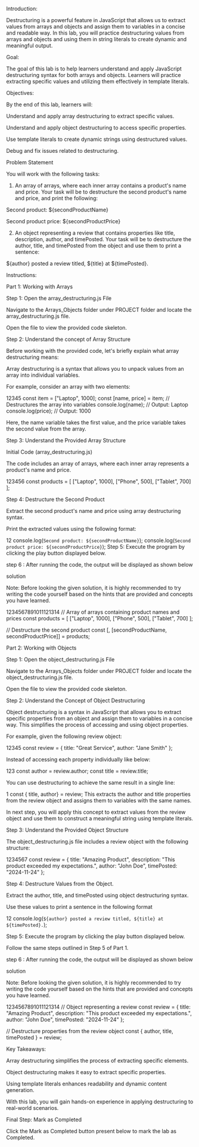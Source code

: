Introduction:    

Destructuring is a powerful feature in JavaScript that allows us to extract values from arrays and objects and assign them to variables in a concise and readable way. In this lab, you will practice destructuring values from arrays and objects and using them in string literals to create dynamic and meaningful output.  

Goal:  

The goal of this lab is to help  learners understand and apply JavaScript destructuring syntax for both arrays and objects. Learners will practice extracting specific values and utilizing them effectively in template literals.  

Objectives:    

By the end of this lab, learners will:

Understand and apply array destructuring to extract specific values.

Understand and apply object destructuring to access specific properties.

Use template literals to create dynamic strings using destructured values.

Debug and fix issues related to destructuring.

Problem Statement  

You will work with the following tasks:  

1.  An array of arrays, where each inner array contains a product's name and price. Your task will be to destructure the second product's name and price, and print the following:  

Second product: ${secondProductName}

Second product price: ${secondProductPrice}

2.  An object representing a review that contains properties like title, description, author, and timePosted. Your task will be to destructure the author, title, and timePosted from the object and use them to print a sentence:  

${author} posted a review titled, ${title} at ${timePosted}.  

Instructions:  

Part 1: Working with Arrays  

Step 1: Open the array_destructuring.js File  

Navigate to the Arrays_Objects folder under PROJECT folder and locate the array_destructuring.js file.

Open the file to view the provided code skeleton.

Step 2: Understand the concept of  Array Structure

Before working with the provided code, let's briefly explain what array destructuring means:

Array destructuring is a syntax that allows you to unpack values from an array into individual variables.

For example, consider an array with two elements:

12345
const item = ["Laptop", 1000];
const [name, price] = item; // Destructures the array into variables
console.log(name); // Output: Laptop
console.log(price); // Output: 1000

Here, the name variable takes the first value, and the price variable takes the second value from the array.  

Step 3: Understand the Provided Array Structure

Initial Code (array_destructuring.js)    

The code includes an array of arrays, where each inner array represents a product's name and price.  

123456
const products = [
    ["Laptop", 1000],
    ["Phone", 500],
    ["Tablet", 700]
];

Step 4: Destructure the Second Product   

Extract the second product's name and price using array destructuring syntax.

Print the extracted values using the following format:

12
console.log(`Second product: ${secondProductName}`);
console.log(`Second product price: ${secondProductPrice}`);
Step 5:  Execute the program by clicking the play button displayed below.    


step 6 : After running the code, the output will be displayed as shown below


solution

Note:  Before looking the  given solution, it is highly recommended to try writing the code yourself based on the hints that are provided and concepts you have learned.      

1234567891011121314
// Array of arrays containing product names and prices
const products = [
    ["Laptop", 1000],
    ["Phone", 500],
    ["Tablet", 700]
];

// Destructure the second product
const [, [secondProductName, secondProductPrice]] = products;


Part 2: Working with Objects  

Step 1: Open the object_destructuring.js File  

Navigate to the Arrays_Objects folder under PROJECT folder and locate the object_destructuring.js file.

Open the file to view the provided code skeleton.

Step 2: Understand the Concept of Object Destructuring

Object destructuring is a syntax in JavaScript that allows you to extract specific properties from an object and assign them to variables in a concise way. This simplifies the process of accessing and using object properties.

For example, given the following review object:

12345
const review = {
    title: "Great Service",
    author: "Jane Smith"
};

Instead of accessing each property individually like below:  

123
const author = review.author;
const title = review.title;

You can use destructuring to achieve the same result in a single line:  

1
const { title, author} = review; 
This extracts the author and title  properties from the review object and assigns them to variables with the same names.

In next step, you will apply this concept to extract values from the review object and use them to construct a meaningful string using template literals.

Step 3: Understand the Provided Object Structure

The  object_destructuring.js file includes a review object with the following structure:

1234567
const review = {
    title: "Amazing Product",
    description: "This product exceeded my expectations.",
    author: "John Doe",
    timePosted: "2024-11-24"
};

Step 4: Destructure Values from the Object.

Extract the author, title, and timePosted using object destructuring syntax.

Use these values to print a sentence in the following format

12
console.log(`${author} posted a review titled, ${title} at ${timePosted}.`);

Step 5:  Execute the program by clicking the play button displayed below.    

Follow the same steps outlined in Step 5 of Part 1.

step 6 : After running the code, the output will be displayed as shown below


solution

Note:  Before looking the  given solution, it is highly recommended to try writing the code yourself based on the hints that are provided and concepts you have learned.    

1234567891011121314
// Object representing a review
const review = {
    title: "Amazing Product",
    description: "This product exceeded my expectations.",
    author: "John Doe",
    timePosted: "2024-11-24"
};

// Destructure properties from the review object
const { author, title, timePosted } = review;

Key Takeaways:  

Array destructuring simplifies the process of extracting specific elements.

Object destructuring makes it easy to extract specific properties.

Using template literals enhances readability and dynamic content generation.

With this lab, you will gain hands-on experience in applying destructuring to real-world scenarios.  

Final Step: Mark as Completed

Click the Mark as Completed button present below to mark the lab as Completed.